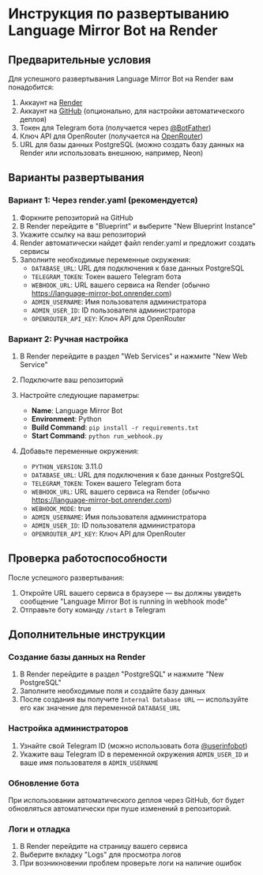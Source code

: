 # Инструкция по развертыванию Language Mirror Bot на Render

## Предварительные условия

Для успешного развертывания Language Mirror Bot на Render вам понадобится:

1. Аккаунт на [Render](https://render.com)
2. Аккаунт на [GitHub](https://github.com) (опционально, для настройки автоматического деплоя)
3. Токен для Telegram бота (получается через [@BotFather](https://t.me/BotFather))
4. Ключ API для OpenRouter (получается на [OpenRouter](https://openrouter.ai))
5. URL для базы данных PostgreSQL (можно создать базу данных на Render или использовать внешнюю, например, Neon)

## Варианты развертывания

### Вариант 1: Через render.yaml (рекомендуется)

1. Форкните репозиторий на GitHub
2. В Render перейдите в "Blueprint" и выберите "New Blueprint Instance"
3. Укажите ссылку на ваш репозиторий
4. Render автоматически найдет файл render.yaml и предложит создать сервисы
5. Заполните необходимые переменные окружения:
   - `DATABASE_URL`: URL для подключения к базе данных PostgreSQL
   - `TELEGRAM_TOKEN`: Токен вашего Telegram бота
   - `WEBHOOK_URL`: URL вашего сервиса на Render (обычно https://language-mirror-bot.onrender.com)
   - `ADMIN_USERNAME`: Имя пользователя администратора
   - `ADMIN_USER_ID`: ID пользователя администратора
   - `OPENROUTER_API_KEY`: Ключ API для OpenRouter

### Вариант 2: Ручная настройка

1. В Render перейдите в раздел "Web Services" и нажмите "New Web Service"
2. Подключите ваш репозиторий
3. Настройте следующие параметры:
   - **Name**: Language Mirror Bot
   - **Environment**: Python
   - **Build Command**: `pip install -r requirements.txt`
   - **Start Command**: `python run_webhook.py`

4. Добавьте переменные окружения:
   - `PYTHON_VERSION`: 3.11.0
   - `DATABASE_URL`: URL для подключения к базе данных PostgreSQL
   - `TELEGRAM_TOKEN`: Токен вашего Telegram бота
   - `WEBHOOK_URL`: URL вашего сервиса на Render (обычно https://language-mirror-bot.onrender.com)
   - `WEBHOOK_MODE`: true
   - `ADMIN_USERNAME`: Имя пользователя администратора
   - `ADMIN_USER_ID`: ID пользователя администратора
   - `OPENROUTER_API_KEY`: Ключ API для OpenRouter

## Проверка работоспособности

После успешного развертывания:

1. Откройте URL вашего сервиса в браузере — вы должны увидеть сообщение "Language Mirror Bot is running in webhook mode"
2. Отправьте боту команду `/start` в Telegram

## Дополнительные инструкции

### Создание базы данных на Render

1. В Render перейдите в раздел "PostgreSQL" и нажмите "New PostgreSQL"
2. Заполните необходимые поля и создайте базу данных
3. После создания вы получите `Internal Database URL` — используйте его как значение для переменной `DATABASE_URL`

### Настройка администраторов

1. Узнайте свой Telegram ID (можно использовать бота [@userinfobot](https://t.me/userinfobot))
2. Укажите ваш Telegram ID в переменной окружения `ADMIN_USER_ID` и ваше имя пользователя в `ADMIN_USERNAME`

### Обновление бота

При использовании автоматического деплоя через GitHub, бот будет обновляться автоматически при пуше изменений в репозиторий.

### Логи и отладка

1. В Render перейдите на страницу вашего сервиса
2. Выберите вкладку "Logs" для просмотра логов
3. При возникновении проблем проверьте логи на наличие ошибок